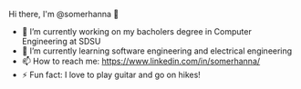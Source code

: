 Hi there, I'm @somerhanna 👋
- 🔭 I’m currently working on my bacholers degree in Computer Engineering at SDSU
- 🌱 I’m currently learning software engineering and electrical engineering
- 📫 How to reach me: https://www.linkedin.com/in/somerhanna/
- ⚡ Fun fact: I love to play guitar and go on hikes!
